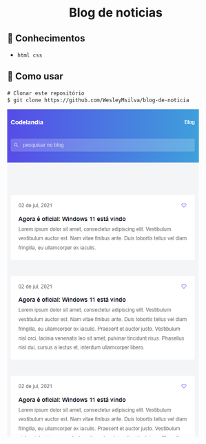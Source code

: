 <h1 align="center">Blog de noticias</h1>


## :rocket: Conhecimentos
 - `html css`

## :book: Como usar

```
# Clonar este repositório
$ git clone https://github.com/WesleyMsilva/blog-de-noticia

```
<img src="blog.png" alt="minigame">
